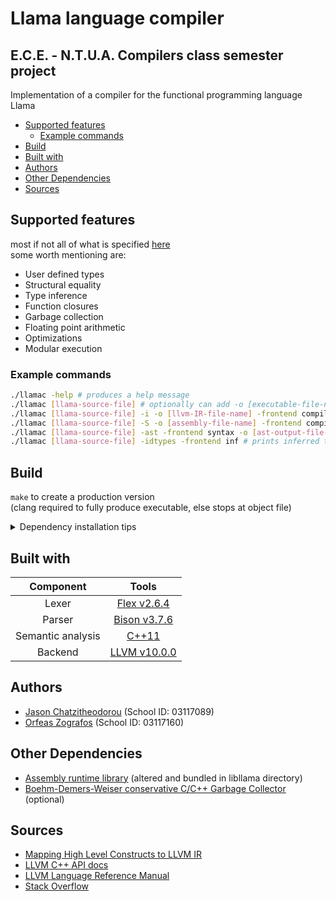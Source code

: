 # **Llama language compiler** <!-- omit in toc -->
## E.C.E. - N.T.U.A. Compilers class semester project <!-- omit in toc -->
Implementation of a compiler for the functional programming language Llama

- [Supported features](#supported-features)
  - [Example commands](#example-commands)
- [Build](#build)
- [Built with](#built-with)
- [Authors](#authors)
- [Other Dependencies](#other-dependencies)
- [Sources](#sources)

## Supported features
most if not all of what is specified [here](https://courses.softlab.ntua.gr/compilers/2021a/llama2021.pdf)  
some worth mentioning are:
- User defined types
- Structural equality
- Type inference
- Function closures
- Garbage collection
- Floating point arithmetic
- Optimizations
- Modular execution

### Example commands
```bash
./llamac -help # produces a help message
./llamac [llama-source-file] # optionally can add -o [executable-file-name] 
./llamac [llama-source-file] -i -o [llvm-IR-file-name] -frontend compile # produces IR source file
./llamac [llama-source-file] -S -o [assembly-file-name] -frontend compile # produces assembly source file
./llamac [llama-source-file] -ast -frontend syntax -o [ast-output-file-name]
./llamac [llama-source-file] -idtypes -frontend inf # prints inferred type information
```

## Build
`make` to create a production version  
(clang required to fully produce executable, else stops at object file)
<details>
  <summary>Dependency installation tips</summary>

- `sudo apt install nasm` necessary for library compilation
- [libgc build from source](https://github.com/ivmai/bdwgc#installation-and-portability) for garbage collection (can be disabled in makefile)
  Build summary:
  ```bash
  git clone git://github.com/ivmai/bdwgc.git
  cd bdwgc
  git clone git://github.com/ivmai/libatomic_ops.git
  ./autogen.sh
  ./configure
  make -j
  make check
  make install
  ```

- Bison build from source:
  ```bash
  wget http://ftp.gnu.org/gnu/bison/bison-3.7.6.tar.gz
  tar -zxvf bison-3.7.6.tar.gz
  cd bison-3.7.6/
  sudo ./configure
  sudo make
  sudo make install
  # sudo ln -s /usr/local/bin/bison /usr/bin/bison # (possibly necessary)
  ```
- `sudo apt install flex` should be enough
- LLVM Install precompiled binaries [source](https://releases.llvm.org/download.html)
  ```bash
  wget [proper-tarball-url]
  sudo tar -xf [tarbal name].tar.xz --strip-components=1 -C [install-dir]
  export PATH=$PATH:[install-dir]/bin
  cd [install-dir]
  sudo echo [install-dir]/lib >> /etc/ld.so.conf.d/libs.conf # make sure it's in a new line
  sudo ldconfig
  ```
  check installation with `llvm-config --version`
- Build garbage collector from source [more docs](https://bestofcpp.com/repo/ivmai-bdwgc-cpp-memory-allocation#installation-and-portability)
 </details>
  
## Built with
| Component           | Tools |
|   :---:             | :---: |
|   Lexer             | [Flex v2.6.4](https://github.com/westes/flex/releases)  |
|   Parser            | [Bison v3.7.6](https://www.gnu.org/software/bison/)     |
|   Semantic analysis | [C++11](https://en.cppreference.com/w/cpp/11)           |
|   Backend           | [LLVM v10.0.0](https://llvm.org/)                       |

## Authors
- [Jason Chatzitheodorou](https://github.com/JasonChatzitheodorou) (School ID: 03117089)
- [Orfeas Zografos](https://github.com/ZOrfeas) (School ID: 03117160)

## Other Dependencies
- [Assembly runtime library](https://github.com/abenetopoulos/edsger_lib/tree/master/) (altered and bundled in libllama directory)
- [Boehm-Demers-Weiser conservative C/C++ Garbage Collector](https://github.com/ivmai/bdwgc) (optional)

## Sources
- [Mapping High Level Constructs to LLVM IR](https://mapping-high-level-constructs-to-llvm-ir.readthedocs.io/en/latest/README.html#)
- [LLVM C++ API docs](https://llvm.org/doxygen/)
- [LLVM Language Reference Manual](https://releases.llvm.org/10.0.0/docs/LangRef.html)
- [Stack Overflow](https://stackoverflow.com/)
